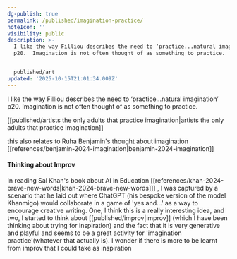 ```yaml
---
dg-publish: true
permalink: /published/imagination-practice/
noteIcon: ''
visibility: public
description: >-
  I like the way Filliou describes the need to ‘practice...natural imagination’
  p20.  Imagination is not often thought of as something to practice.


  published/art
updated: '2025-10-15T21:01:34.009Z'
---
```


I like the way Filliou describes the need to ‘practice...natural imagination’ p20.  Imagination is not often thought of as something to practice.

[[published/artists the only adults that practice imagination\|artists the only adults that practice imagination]]

this also relates to Ruha Benjamin's thought about imagination [[references/benjamin-2024-imagination\|benjamin-2024-imagination]]

#### Thinking about Improv

In reading Sal Khan's book about AI in Education [[references/khan-2024-brave-new-words\|khan-2024-brave-new-words]]] , I was captured by a scenario that he laid out where ChatGPT (his bespoke version of the model Khanmigo) would collaborate in a game of 'yes and...' as a way to encourage creative writing. One, I think this is a really interesting idea, and two, I started to think about [[published/improv\|improv]] (which I have been thinking about trying for inspiration) and the fact that it is very generative and playful and seems to be a great activity for 'imagination practice'(whatever that actually is). I wonder if there is more to be learnt from improv that I could take as inspiration

